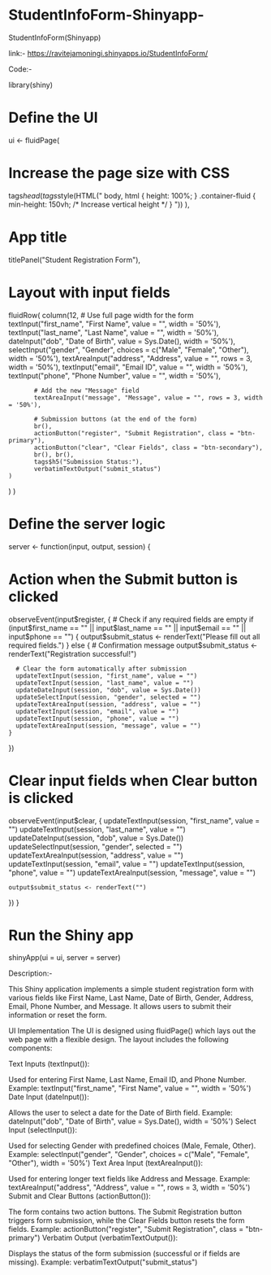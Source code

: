 # StudentInfoForm-Shinyapp-  
StudentInfoForm(Shinyapp)

link:- https://ravitejamoningi.shinyapps.io/StudentInfoForm/  

Code:-

library(shiny)

# Define the UI
ui <- fluidPage(
  
  # Increase the page size with CSS
  tags$head(
    tags$style(HTML("
      body, html {
        height: 100%;
      }
      .container-fluid {
        min-height: 150vh; /* Increase vertical height */
      }
    "))
  ),
  
  # App title
  titlePanel("Student Registration Form"),
  
  # Layout with input fields
  fluidRow(
    column(12,  # Use full page width for the form
           textInput("first_name", "First Name", value = "", width = '50%'),
           textInput("last_name", "Last Name", value = "", width = '50%'),
           dateInput("dob", "Date of Birth", value = Sys.Date(), width = '50%'),
           selectInput("gender", "Gender", choices = c("Male", "Female", "Other"), width = '50%'),
           textAreaInput("address", "Address", value = "", rows = 3, width = '50%'),
           textInput("email", "Email ID", value = "", width = '50%'),
           textInput("phone", "Phone Number", value = "", width = '50%'),
           
           # Add the new "Message" field
           textAreaInput("message", "Message", value = "", rows = 3, width = '50%'),
           
           # Submission buttons (at the end of the form)
           br(),
           actionButton("register", "Submit Registration", class = "btn-primary"),
           actionButton("clear", "Clear Fields", class = "btn-secondary"),
           br(), br(),
           tags$h5("Submission Status:"),
           verbatimTextOutput("submit_status")
    )
  )
)

# Define the server logic
server <- function(input, output, session) {
  
  # Action when the Submit button is clicked
  observeEvent(input$register, {
    # Check if any required fields are empty
    if (input$first_name == "" || input$last_name == "" || input$email == "" || input$phone == "") {
      output$submit_status <- renderText("Please fill out all required fields.")
    } else {
      # Confirmation message
      output$submit_status <- renderText("Registration successful!")
      
      # Clear the form automatically after submission
      updateTextInput(session, "first_name", value = "")
      updateTextInput(session, "last_name", value = "")
      updateDateInput(session, "dob", value = Sys.Date())
      updateSelectInput(session, "gender", selected = "")
      updateTextAreaInput(session, "address", value = "")
      updateTextInput(session, "email", value = "")
      updateTextInput(session, "phone", value = "")
      updateTextAreaInput(session, "message", value = "")
    }
  })
  
  # Clear input fields when Clear button is clicked
  observeEvent(input$clear, {
    updateTextInput(session, "first_name", value = "")
    updateTextInput(session, "last_name", value = "")
    updateDateInput(session, "dob", value = Sys.Date())
    updateSelectInput(session, "gender", selected = "")
    updateTextAreaInput(session, "address", value = "")
    updateTextInput(session, "email", value = "")
    updateTextInput(session, "phone", value = "")
    updateTextAreaInput(session, "message", value = "")
    
    output$submit_status <- renderText("")
  })
}

# Run the Shiny app
shinyApp(ui = ui, server = server)


Description:-

This Shiny application implements a simple student registration form with various fields like First Name, Last Name, Date of Birth, Gender, Address, Email, Phone Number, and Message. It allows users to submit their information or reset the form.

UI Implementation
The UI is designed using fluidPage() which lays out the web page with a flexible design. The layout includes the following components:

Text Inputs (textInput()):

Used for entering First Name, Last Name, Email ID, and Phone Number.
Example: textInput("first_name", "First Name", value = "", width = '50%')
Date Input (dateInput()):

Allows the user to select a date for the Date of Birth field.
Example: dateInput("dob", "Date of Birth", value = Sys.Date(), width = '50%')
Select Input (selectInput()):

Used for selecting Gender with predefined choices (Male, Female, Other).
Example: selectInput("gender", "Gender", choices = c("Male", "Female", "Other"), width = '50%')
Text Area Input (textAreaInput()):

Used for entering longer text fields like Address and Message.
Example: textAreaInput("address", "Address", value = "", rows = 3, width = '50%')
Submit and Clear Buttons (actionButton()):

The form contains two action buttons. The Submit Registration button triggers form submission, while the Clear Fields button resets the form fields.
Example: actionButton("register", "Submit Registration", class = "btn-primary")
Verbatim Output (verbatimTextOutput()):

Displays the status of the form submission (successful or if fields are missing).
Example: verbatimTextOutput("submit_status")
